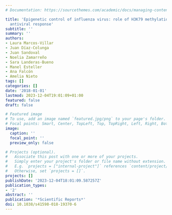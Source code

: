```yaml
---
# Documentation: https://sourcethemes.com/academic/docs/managing-content/

title: 'Epigenetic control of influenza virus: role of H3K79 methylation in interferon-induced
  antiviral response'
subtitle: ''
summary: ''
authors:
- Laura Marcos-Villar
- Juan Díaz-Colunga
- Juan Sandoval
- Noelia Zamarreño
- Sara Landeras-Bueno
- Manel Esteller
- Ana Falcón
- Amelia Nieto
tags: []
categories: []
date: '2018-01-01'
lastmod: 2023-12-04T19:01:09+01:00
featured: false
draft: false

# Featured image
# To use, add an image named `featured.jpg/png` to your page's folder.
# Focal points: Smart, Center, TopLeft, Top, TopRight, Left, Right, BottomLeft, Bottom, BottomRight.
image:
  caption: ''
  focal_point: ''
  preview_only: false

# Projects (optional).
#   Associate this post with one or more of your projects.
#   Simply enter your project's folder or file name without extension.
#   E.g. `projects = ["internal-project"]` references `content/project/deep-learning/index.md`.
#   Otherwise, set `projects = []`.
projects: []
publishDate: '2023-12-04T18:01:09.587257Z'
publication_types:
- '2'
abstract: ''
publication: '*Scientific Reports*'
doi: 10.1038/s41598-018-19370-6
---
```

